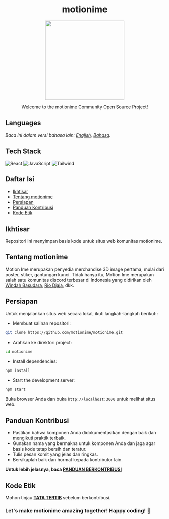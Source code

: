 <div align=center>

<h1>motionime</h1>
<img src="https://motionime.online/motionime.jpg" width=250 height=250>

Welcome to the motionime Community Open Source Project!
</div>

## Languages
*Baca ini dalam versi bahasa lain: [English](README.md), [Bahasa](README.id.md).*

## Tech Stack
![React](https://img.shields.io/badge/-React-61DAFB?style=for-the-badge&logo=react&logoColor=white)
![JavaScript](https://img.shields.io/badge/-JavaScript-F7DF1E?style=for-the-badge&logo=javascript&logoColor=black) ![Tailwind](https://img.shields.io/badge/Tailwind_CSS-38B2AC?style=for-the-badge&logo=tailwind-css&logoColor=white)

## Daftar Isi
 - [Ikhtisar](#ikhtisar)
 - [Tentang motionime](#tentang-motionime)
 - [Persiapan](#persiapan)
 - [Panduan Kontribusi](#panduan-kontribusi)
 - [Kode Etik](#kode-etik)

## Ikhtisar
Repositori ini menyimpan basis kode untuk situs web komunitas motionime.

## Tentang motionime
Motion Ime merupakan penyedia merchandise 3D image pertama, mulai dari poster, stiker, gantungan kunci. Tidak hanya itu, Motion Ime merupakan salah satu komunitas discord terbesar di Indonesia yang didirikan oleh [Windah Basudara](https://www.youtube.com/@windahbasudara), [Rio Djaja](https://www.youtube.com/@riodjaja), dkk.

## Persiapan
Untuk menjalankan situs web secara lokal, ikuti langkah-langkah berikut::

- Membuat salinan repositori:
```bash
git clone https://github.com/motionime/motionime.git
```
- Arahkan ke direktori project:
```bash
cd motionime
```
- Install dependencies:
```bash
npm install
```
- Start the development server:
```bash
npm start
```
Buka browser Anda dan buka `http://localhost:3000` untuk melihat situs web.

## Panduan Kontribusi
- Pastikan bahwa komponen Anda didokumentasikan dengan baik dan mengikuti praktik terbaik.
- Gunakan nama yang bermakna untuk komponen Anda dan jaga agar basis kode tetap bersih dan teratur.
- Tulis pesan komit yang jelas dan ringkas.
- Bersikaplah baik dan hormat kepada kontributor lain.

**Untuk lebih jelasnya, baca [PANDUAN BERKONTRIBUSI](CONTRIBUTING.md)**

## Kode Etik
Mohon tinjau **[TATA TERTIB](CODE_OF_CONDUCT.md)** sebelum berkontribusi.

### Let's make motionime amazing together! Happy coding! 🎉
